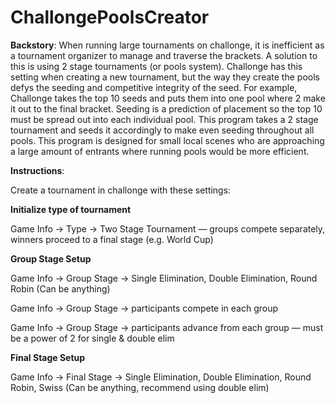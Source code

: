 # ChallongePoolsCreator

**Backstory**:
When running large tournaments on challonge, it is inefficient as a tournament organizer to manage and traverse the brackets. A solution to this is using 2 stage tournaments (or pools system). Challonge has this setting when creating a new tournament, but the way they create the pools defys the seeding and competitive integrity of the seed. For example, Challonge takes the top 10 seeds and puts them into one pool where 2 make it out to the final bracket. Seeding is a prediction of placement so the top 10 must be spread out into each individual pool. This program takes a 2 stage tournament and seeds it accordingly to make even seeding throughout all pools. This program is designed for small local scenes who are approaching a large amount of entrants where running pools would be more efficient.


**Instructions**:

Create a tournament in challonge with these settings:

**Initialize type of tournament**

Game Info -> Type ->  Two Stage Tournament — groups compete separately, winners proceed to a final stage (e.g. World Cup)

**Group Stage Setup**

Game Info -> Group Stage -> Single Elimination, Double Elimination, Round Robin (Can be anything)

Game Info -> Group Stage -> participants compete in each group

Game Info -> Group Stage -> participants advance from each group — must be a power of 2 for single & double elim

**Final Stage Setup**

Game Info -> Final Stage -> Single Elimination, Double Elimination, Round Robin, Swiss (Can be anything, recommend using double elim)




